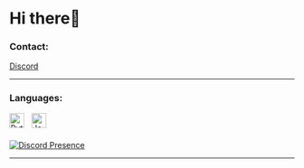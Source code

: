 # Hi there👋 

### Contact:

[Discord](https://discords.com/bio/p/lolek1650)

---

### Languages:

<img align="left" alt="Python" width="26px" src="https://cdn.jsdelivr.net/gh/devicons/devicon/icons/python/python-original.svg" style="padding-right:10px;" />
<img align="left" alt="JavaScript" width="26px" src="https://cdn.jsdelivr.net/gh/devicons/devicon/icons/javascript/javascript-original.svg" style="padding-right:10px;" />

<br />
<br/>

[![Discord Presence](https://lanyard.cnrad.dev/api/951209625968074802)](https://discord.com/users/951209625968074802)

---
